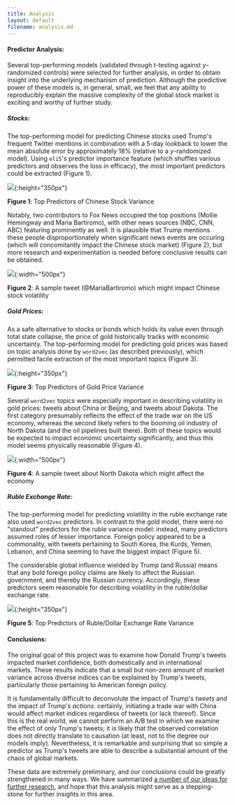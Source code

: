 ```yaml
---
title: Analysis 
layout: default
filename: analysis.md
--- 
```


#### Predictor Analysis:

Several top-performing models (validated through *t*-testing against *y*-randomized controls) 
were selected for further analysis, in order to obtain insight into the underlying mechanism of prediction. 
Although the predictive power of these models is, in general, small, 
we feel that any ability to reproducibly explain the massive complexity of the global stock market is exciting and worthy of further study. 

##### Stocks:

The top-performing model for predicting Chinese stocks used Trump's frequent Twitter mentions in combination with a 5-day lookback to lower the mean absolute error by approximately 18%
(relative to a *y*-randomized model). 
Using `eli5`'s predictor importance feature (which shuffles various predictors and observes the loss in efficacy), the most important predictors could be extracted (Figure 1).

![](assets/img/best_china_pred.png){:height="350px"}

**Figure 1**: Top Predictors of Chinese Stock Variance

Notably, two contributors to Fox News occupied the top positions (Mollie Hemingway and Maria Bartiromo), with other news sources (NBC, CNN, ABC) featuring prominently as well. 
It is plausible that Trump mentions these people disproportionately when significant news events are occuring (which will concomitantly impact the Chinese stock market) (Figure 2),
but more research and experimentation is needed before conclusive results can be obtained. 

![](assets/img/maria_tweet.png){:width="500px"}

**Figure 2**: A sample tweet (@MariaBartiromo) which might impact Chinese stock volatility

##### Gold Prices:

As a safe alternative to stocks or bonds which holds its value even through total state collapse, the price of gold historically tracks with economic uncertainty. 
The top-performing model for predicting gold prices was based on topic analysis done by `word2vec` (as described previously), which permitted facile extraction of the most important topics 
(Figure 3).

![](assets/img/au_importance.png){:height="350px"}

**Figure 3**: Top Predictors of Gold Price Variance

Several `word2vec` topics were especially important in describing volatility in gold prices: tweets about China or Beijing, and tweets about Dakota. 
The first category presumably reflects the effect of the trade war on the US economy,
whereas the second likely refers to the booming oil industry of North Dakota (and the oil pipelines built there). 
Both of these topics would be expected to impact economic uncertainty significantly, and thus this model seems physically reasonable (Figure 4). 

![](assets/img/dakota_tweet.png){:width="500px"}

**Figure 4**: A sample tweet about North Dakota which might affect the economy

##### Ruble Exchange Rate:

The top-performing model for predicting volatility in the ruble exchange rate also used `word2vec` predictors. 
In contrast to the gold model, there were no "standout" predictors for the ruble variance model: 
instead, many predictors assumed roles of lesser importance. 
Foreign policy appeared to be a commonality, with tweets pertaining to South Korea, the Kurds, Yemen, Lebanon, and China seeming to have the biggest impact (Figure 5).

The considerable global influence wielded by Trump (and Russia) means that any bold foreign policy claims are likely to affect the Russian government, and thereby the Russian currency.
Accordingly, these predictors seem reasonable for describing volatility in the ruble/dollar exchange rate. 

![](assets/img/ruble_importance.png){:height="350px"}

**Figure 5**: Top Predictors of Ruble/Dollar Exchange Rate Variance

#### Conclusions:

The original goal of this project was to examine how Donald Trump's tweets impacted market confidence, both domestically and in international markets. 
These results indicate that a small but non-zero amount of market variance across diverse indices can be explained by Trump's tweets, 
particularly those pertaining to American foreign policy. 

It is fundamentally difficult to deconvolute the impact of Trump's *tweets* and the impact of Trump's *actions*: 
certainly, initiating a trade war with China would affect market indices regardless of tweets (or lack thereof). 
Since this is the real world, we cannot perform an A/B test in which we examine the effect of only Trump's tweets; 
it is likely that the observed correlation does not directly translate to causation (at least, not to the degree our models imply). 
Nevertheless, it is remarkable and surprising that so simple a predictor as Trump's tweets are able to describe a substantial amount of the chaos of global markets.

These data are extremely preliminary, and our conclusions could be greatly strengthened in many ways.
We have summarized [a number of our ideas for further research](future_work.html), and hope that this analysis might serve as a stepping-stone for further insights in this area. 
